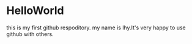 # HelloWorld
this is my first github respoditory.
my name is lhy.It's very happy to use github with others.
#
